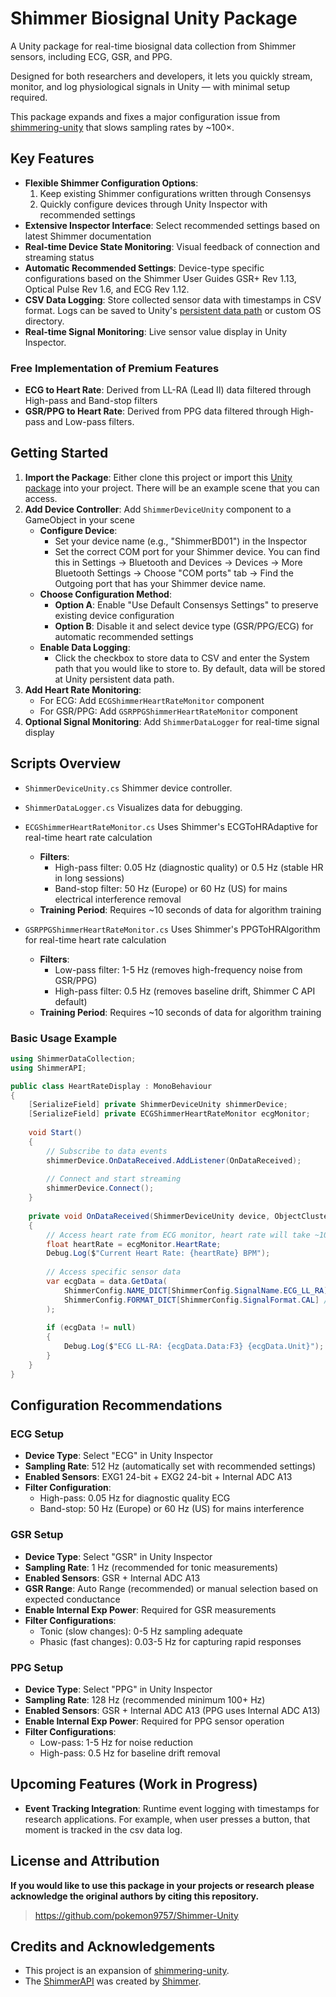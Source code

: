 # Shimmer Biosignal Unity Package

A Unity package for real-time biosignal data collection from Shimmer sensors, including ECG, GSR, and PPG.

Designed for both researchers and developers, it lets you quickly stream, monitor, and log physiological signals in Unity — with minimal setup required.

This package expands and fixes a major configuration issue from [shimmering-unity](https://github.com/jemmec/shimmering-unity) that slows sampling rates by ~100×.

## Key Features
- **Flexible Shimmer Configuration Options**:
  1. Keep existing Shimmer configurations written through Consensys
  2. Quickly configure devices through Unity Inspector with recommended settings
- **Extensive Inspector Interface**: Select recommended settings based on latest Shimmer documentation
- **Real-time Device State Monitoring**: Visual feedback of connection and streaming status
- **Automatic Recommended Settings**: Device-type specific configurations based on the Shimmer User Guides GSR+ Rev 1.13, Optical Pulse Rev 1.6, and ECG Rev 1.12.
- **CSV Data Logging**: Store collected sensor data with timestamps in CSV format. Logs can be saved to Unity's [persistent data path](https://docs.unity3d.com/ScriptReference/Application-persistentDataPath.html) or custom OS directory.
- **Real-time Signal Monitoring**: Live sensor value display in Unity Inspector.

### Free Implementation of Premium Features
- **ECG to Heart Rate**: Derived from LL-RA (Lead II) data filtered through High-pass and Band-stop filters
- **GSR/PPG to Heart Rate**: Derived from PPG data filtered through High-pass and Low-pass filters.

## Getting Started
1. **Import the Package**: Either clone this project or import this [Unity package](https://github.com/pokemon9757/Shimmer-Unity/releases/latest) into your project. There will be an example scene that you can access. 
2. **Add Device Controller**: Add `ShimmerDeviceUnity` component to a GameObject in your scene
    - **Configure Device**: 
        - Set your device name (e.g., "ShimmerBD01") in the Inspector
        - Set the correct COM port for your Shimmer device. You can find this in Settings -> Bluetooth and Devices -> Devices -> More Bluetooth Settings -> Choose "COM ports" tab -> Find the Outgoing port that has your Shimmer device name. 
    - **Choose Configuration Method**:
        - **Option A**: Enable "Use Default Consensys Settings" to preserve existing device configuration
        - **Option B**: Disable it and select device type (GSR/PPG/ECG) for automatic recommended settings
    - **Enable Data Logging**: 
        - Click the checkbox to store data to CSV and enter the System path that you would like to store to. By default, data will be stored at Unity persistent data path.
3. **Add Heart Rate Monitoring**: 
   - For ECG: Add `ECGShimmerHeartRateMonitor` component
   - For GSR/PPG: Add `GSRPPGShimmerHeartRateMonitor` component
5. **Optional Signal Monitoring**: Add `ShimmerDataLogger` for real-time signal display

## Scripts Overview
- `ShimmerDeviceUnity.cs` Shimmer device controller.
- `ShimmerDataLogger.cs` Visualizes data for debugging.
- `ECGShimmerHeartRateMonitor.cs` Uses Shimmer's ECGToHRAdaptive for real-time heart rate calculation
    - **Filters**:
        - High-pass filter: 0.05 Hz (diagnostic quality) or 0.5 Hz (stable HR in long sessions)
        - Band-stop filter: 50 Hz (Europe) or 60 Hz (US) for mains electrical interference removal
    - **Training Period**: Requires ~10 seconds of data for algorithm training 

- `GSRPPGShimmerHeartRateMonitor.cs` Uses Shimmer's PPGToHRAlgorithm for real-time heart rate calculation
    - **Filters**:
        - Low-pass filter: 1-5 Hz (removes high-frequency noise from GSR/PPG)
        - High-pass filter: 0.5 Hz (removes baseline drift, Shimmer C API default)
    - **Training Period**: Requires ~10 seconds of data for algorithm training
    

### Basic Usage Example

```csharp
using ShimmerDataCollection;
using ShimmerAPI;

public class HeartRateDisplay : MonoBehaviour
{
    [SerializeField] private ShimmerDeviceUnity shimmerDevice;
    [SerializeField] private ECGShimmerHeartRateMonitor ecgMonitor;
    
    void Start()
    {
        // Subscribe to data events
        shimmerDevice.OnDataReceived.AddListener(OnDataReceived);
        
        // Connect and start streaming
        shimmerDevice.Connect();
    }
    
    private void OnDataReceived(ShimmerDeviceUnity device, ObjectCluster data)
    {
        // Access heart rate from ECG monitor, heart rate will take ~10 seconds of measurement to display
        float heartRate = ecgMonitor.HeartRate;
        Debug.Log($"Current Heart Rate: {heartRate} BPM");
        
        // Access specific sensor data
        var ecgData = data.GetData(
            ShimmerConfig.NAME_DICT[ShimmerConfig.SignalName.ECG_LL_RA], // Set your signal to get here
            ShimmerConfig.FORMAT_DICT[ShimmerConfig.SignalFormat.CAL] // Set your signal unit here, CAL is default
        );
        
        if (ecgData != null)
        {
            Debug.Log($"ECG LL-RA: {ecgData.Data:F3} {ecgData.Unit}");
        }
    }
}
```

## Configuration Recommendations

### ECG Setup
- **Device Type**: Select "ECG" in Unity Inspector
- **Sampling Rate**: 512 Hz (automatically set with recommended settings)
- **Enabled Sensors**: EXG1 24-bit + EXG2 24-bit + Internal ADC A13
- **Filter Configuration**:
  - High-pass: 0.05 Hz for diagnostic quality ECG
  - Band-stop: 50 Hz (Europe) or 60 Hz (US) for mains interference


### GSR Setup
- **Device Type**: Select "GSR" in Unity Inspector  
- **Sampling Rate**: 1 Hz (recommended for tonic measurements)
- **Enabled Sensors**: GSR + Internal ADC A13
- **GSR Range**: Auto Range (recommended) or manual selection based on expected conductance
- **Enable Internal Exp Power**: Required for GSR measurements
- **Filter Configurations**:
  - Tonic (slow changes): 0-5 Hz sampling adequate
  - Phasic (fast changes): 0.03-5 Hz for capturing rapid responses

### PPG Setup
- **Device Type**: Select "PPG" in Unity Inspector
- **Sampling Rate**: 128 Hz (recommended minimum 100+ Hz)
- **Enabled Sensors**: GSR + Internal ADC A13 (PPG uses Internal ADC A13)
- **Enable Internal Exp Power**: Required for PPG sensor operation
- **Filter Configurations**:
  - Low-pass: 1-5 Hz for noise reduction
  - High-pass: 0.5 Hz for baseline drift removal

## Upcoming Features (Work in Progress)
- **Event Tracking Integration**: Runtime event logging with timestamps for research applications. For example, when user presses a button, that moment is tracked in the csv data log. 
## License and Attribution

**If you would like to use this package in your projects or research please acknowledge the original authors by citing this repository.**

> https://github.com/pokemon9757/Shimmer-Unity 

## Credits and Acknowledgements

- This project is an expansion of [shimmering-unity](https://github.com/jemmec/shimmering-unity).
- The [ShimmerAPI](https://github.com/ShimmerEngineering/Shimmer-C-API) was created by [Shimmer](https://shimmersensing.com/).
